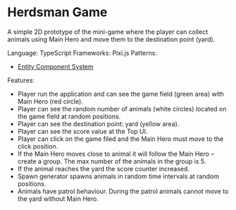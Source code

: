 # Herdsman Game

A simple 2D prototype of the mini-game where the player can collect animals using Main Hero and move them to the destination point (yard).

Language: TypeScript
Frameworks: Pixi.js
Patterns:
- [Entity Component System](https://www.kodeco.com/2806-introduction-to-component-based-architecture-in-games)

Features:
- Player run the application and can see the game field (green area) with Main Hero (red circle).
- Player can see the random number of animals (white circles) located on the game field at random positions.
- Player can see the destination point: yard (yellow area).
- Player can see the score value at the Top UI.
- Player can click on the game filed and the Main Hero must move to the click position.
- If the Main Hero moves close to animal it will follow the Main Hero – create a group. The max number of the animals in the group is 5.
- If the animal reaches the yard the score counter increased.
- Spawn generator spawns animals in random time intervals at random positions.
- Animals have patrol behaviour. During the patrol animals cannot move to the yard without Main Hero.
